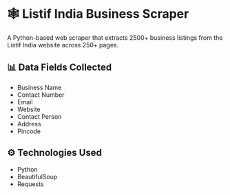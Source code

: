 # 🕸️ Listif India Business Scraper

A Python-based web scraper that extracts 2500+ business listings from the Listif India website across 250+ pages.

## 📊 Data Fields Collected

- Business Name
- Contact Number
- Email
- Website
- Contact Person
- Address
- Pincode

## ⚙️ Technologies Used

- Python
- BeautifulSoup
- Requests


